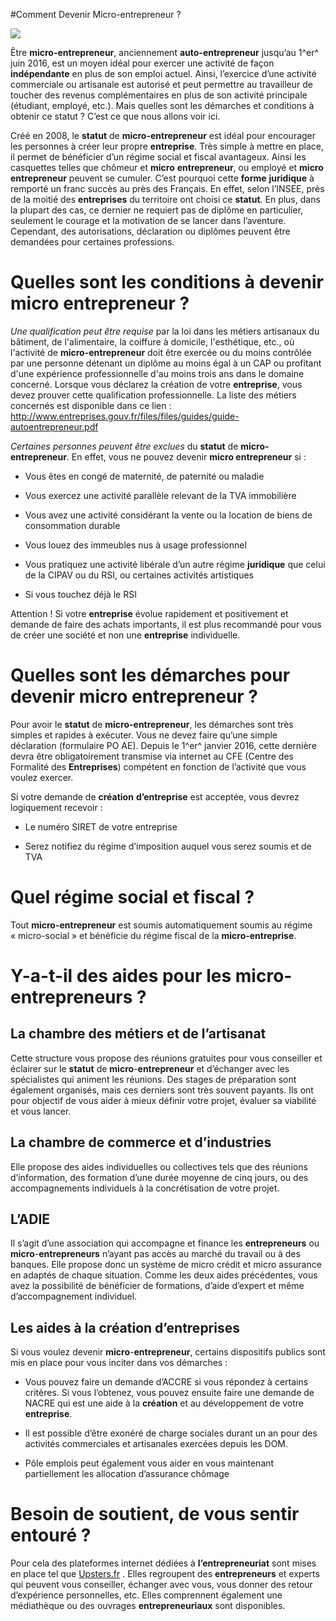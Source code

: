 #Comment Devenir Micro-entrepreneur ?

![](media/image1.jpeg)

Être **micro-entrepreneur**, anciennement **auto-entrepreneur** jusqu’au
1^er^ juin 2016, est un moyen idéal pour exercer une activité de façon
**indépendante** en plus de son emploi actuel. Ainsi, l’exercice d’une
activité commerciale ou artisanale est autorisé et peut permettre au
travailleur de toucher des revenus complémentaires en plus de son
activité principale (étudiant, employé, etc.). Mais quelles sont les
démarches et conditions à obtenir ce statut ? C’est ce que nous allons
voir ici.

Créé en 2008, le **statut** de **micro-entrepreneur** est idéal pour
encourager les personnes à créer leur propre **entreprise**. Très simple
à mettre en place, il permet de bénéficier d’un régime social et fiscal
avantageux. Ainsi les casquettes telles que chômeur et **micro**
**entrepreneur**, ou employé et **micro** **entrepreneur** peuvent se
cumuler. C’est pourquoi cette **forme** **juridique** à remporté un
franc succès au près des Français. En effet, selon l’INSEE, près de la
moitié des **entreprises** du territoire ont choisi ce **statut**. En
plus, dans la plupart des cas, ce dernier ne requiert pas de diplôme en
particulier, seulement le courage et la motivation de se lancer dans
l’aventure. Cependant, des autorisations, déclaration ou diplômes
peuvent être demandées pour certaines professions.

Quelles sont les conditions à devenir micro entrepreneur ?
==========================================================

*Une qualification peut être requise* par la loi dans les métiers
artisanaux du bâtiment, de l'alimentaire, la coiffure à domicile,
l'esthétique, etc., où l'activité de **micro-entrepreneur** doit être
exercée ou du moins contrôlée par une personne détenant un diplôme au
moins égal à un CAP ou profitant d'une expérience professionnelle d'au
moins trois ans dans le domaine concerné. Lorsque vous déclarez la
création de votre **entreprise**, vous devez prouver cette qualification
professionnelle. La liste des métiers concernés est disponible dans ce
lien :
<http://www.entreprises.gouv.fr/files/files/guides/guide-autoentrepreneur.pdf>

*Certaines personnes peuvent être exclues* du **statut** de
**micro-entrepreneur**. En effet, vous ne pouvez devenir **micro
entrepreneur** si :

-   Vous êtes en congé de maternité, de paternité ou maladie

-   Vous exercez une activité parallèle relevant de la TVA immobilière

-   Vous avez une activité considérant la vente ou la location de biens
    de consommation durable

-   Vous louez des immeubles nus à usage professionnel

-   Vous pratiquez une activité libérale d’un autre régime **juridique**
    que celui de la CIPAV ou du RSI, ou certaines activités artistiques

-   Si vous touchez déjà le RSI

Attention ! Si votre **entreprise** évolue rapidement et positivement et
demande de faire des achats importants, il est plus recommandé pour vous
de créer une société et non une **entreprise** individuelle.

Quelles sont les démarches pour devenir micro entrepreneur ? 
=============================================================

Pour avoir le **statut** de **micro-entrepreneur**, les démarches sont
très simples et rapides à exécuter. Vous ne devez faire qu’une simple
déclaration (formulaire PO AE). Depuis le 1^er^ janvier 2016, cette
dernière devra être obligatoirement transmise via internet au CFE
(Centre des Formalité des **Entreprises**) compétent en fonction de
l’activité que vous voulez exercer.

Si votre demande de **création** **d’entreprise** est acceptée, vous
devrez logiquement recevoir :

-   Le numéro SIRET de votre entreprise

-   Serez notifiez du régime d’imposition auquel vous serez soumis et de
    TVA

Quel régime social et fiscal ?
==============================

Tout **micro-entrepreneur** est soumis automatiquement soumis au régime
« micro-social » et bénéficie du régime fiscal de la
**micro-entreprise**.

Y-a-t-il des aides pour les micro-entrepreneurs ?
=================================================

La chambre des métiers et de l’artisanat
----------------------------------------

Cette structure vous propose des réunions gratuites pour vous conseiller
et éclairer sur le **statut** de **micro**-**entrepreneur** et
d’échanger avec les spécialistes qui animent les réunions. Des stages de
préparation sont également organisés, mais ces derniers sont très
souvent payants. Ils ont pour objectif de vous aider à mieux définir
votre projet, évaluer sa viabilité et vous lancer.

La chambre de commerce et d’industries
--------------------------------------

Elle propose des aides individuelles ou collectives tels que des
réunions d’information, des formation d’une durée moyenne de cinq jours,
ou des accompagnements individuels à la concrétisation de votre projet.

L’ADIE
------

Il s’agit d’une association qui accompagne et finance les
**entrepreneurs** ou **micro**-**entrepreneurs** n’ayant pas accès au
marché du travail ou à des banques. Elle propose donc un système de
micro crédit et micro assurance en adaptés de chaque situation. Comme
les deux aides précédentes, vous avez la possibilité de bénéficier de
formations, d’aide d’expert et même d’accompagnement individuel.

Les aides à la création d’entreprises
-------------------------------------

Si vous voulez devenir **micro**-**entrepreneur**, certains dispositifs
publics sont mis en place pour vous inciter dans vos démarches :

-   Vous pouvez faire un demande d’ACCRE si vous répondez à
    certains critères. Si vous l’obtenez, vous pouvez ensuite faire une
    demande de NACRE qui est une aide à la **création** et au
    développement de votre **entreprise**.

-   Il est possible d’être exonéré de charge sociales durant un an pour
    des activités commerciales et artisanales exercées depuis les DOM.

-   Pôle emplois peut également vous aider en vous maintenant
    partiellement les allocation d’assurance chômage

Besoin de soutient, de vous sentir entouré ? 
=============================================

Pour cela des plateformes internet dédiées à **l’entrepreneuriat** sont
mises en place tel que [Upsters.fr](http://upsters.fr/) . Elles
regroupent des **entrepreneurs** et experts qui peuvent vous conseiller,
échanger avec vous, vous donner des retour d’expérience personnelles,
etc. Elles comprennent également une médiathèque ou des ouvrages
**entrepreneuriaux** sont disponibles.
